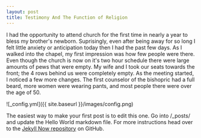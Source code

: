 ```yaml
---
layout: post
title: Testimony And The Function of Religion
---
```


I had the opportunity to attend church for the first time in nearly a year to bless my brother's newborn. Suprisingly, even after being away for so long I felt little anxiety or anticipation today then I had the past few days.  As I walked into the chapel, my first impression was how few people were there.  Even though the church is now on it's two hour schedule there were large amounts of pews that were empty.  My wife and I took our seats towards the front; the 4 rows behind us were completely empty.  As the meeting started, I noticed a few more changes.  The first counselor of the bishopric had a full beard, more women were wearing pants, and most people there were over the age of 50.     



![_config.yml]({{ site.baseurl }}/images/config.png)

The easiest way to make your first post is to edit this one. Go into /_posts/ and update the Hello World markdown file. For more instructions head over to the [Jekyll Now repository](https://github.com/barryclark/jekyll-now) on GitHub.
